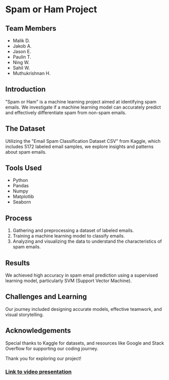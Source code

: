 # Spam or Ham Project

## Team Members
- Malik D.
- Jakob A.
- Jason E.
- Paulin T.
- Ning W.
- Sahil W.
- Muthukrishnan H.

## Introduction
"Spam or Ham" is a machine learning project aimed at identifying spam emails. We investigate if a machine learning model can accurately predict and effectively differentiate spam from non-spam emails.

## The Dataset
Utilizing the "Email Spam Classification Dataset CSV" from Kaggle, which includes 5172 labeled email samples, we explore insights and patterns about spam emails.

## Tools Used
- Python
- Pandas
- Numpy
- Matplotlib
- Seaborn

## Process
1. Gathering and preprocessing a dataset of labeled emails.
2. Training a machine learning model to classify emails.
3. Analyzing and visualizing the data to understand the characteristics of spam emails.

## Results
We achieved high accuracy in spam email prediction using a supervised learning model, particularly SVM (Support Vector Machine).

## Challenges and Learning
Our journey included designing accurate models, effective teamwork, and visual storytelling.

## Acknowledgements
Special thanks to Kaggle for datasets, and resources like Google and Stack Overflow for supporting our coding journey.

Thank you for exploring our project!

### [Link to video presentation](https://drive.google.com/file/d/15m59LDb9embHIhUhYJTctoBYuwEiBJ23/view?usp=drive_link)